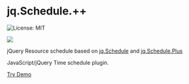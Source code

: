jq.Schedule.++
==============

![License: MIT](https://img.shields.io/badge/License-MIT-green.svg)

![](https://raw.githubusercontent.com/linmasahiro/jquery.schedule.plus/master/demo/images.png)

jQuery Resource schedule based on [jq.Schedule](https://github.com/ateliee/jquery.schedule/) and [jq.Schedule.Plus](https://github.com/linmasahiro/jquery.schedule.plus)

JavaScript/jQuery Time schedule plugin.


[Try Demo](https://sebasira.github.io/jquery.schedule.plus/demo/)
